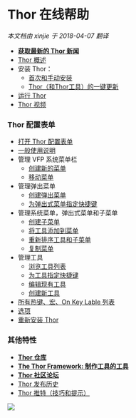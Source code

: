 ﻿Thor 在线帮助
===
_本文档由 xinjie 于 2018-04-07 翻译_

* [**获取最新的 Thor 新闻**](Thor_news.md)
*   [Thor 概述](Thor_overview.md)
*   安装 Thor：
    *   [首次和手动安装](Thor_install.md)
    *   [Thor（和Thor工具）的一键更新](Thor_one-click_update.md)
*   [运行 Thor](Thor_running.md)
*   [Thor 视频](Thor_videos.md)

### **Thor 配置表单**

*   [打开 Thor 配置表单](Thor_open_form.md)
*   [一般使用说明](Thor_form_usage_notes.md)
*   管理 VFP 系统菜单栏
    *   [创建新的菜单](Thor_create_menu_pad.md)
    *   [移动菜单](Thor_moving_menu_pads.md)
*   管理弹出菜单
    *   [创建弹出菜单](Thor_create_popup_menu.md)
    *   [为弹出式菜单指定快捷键](Thor_assign_tool_hot_keys.md)
*   管理系统菜单，弹出式菜单和子菜单
    *   [创建子菜单](Thor_creating_sub-menus.md)
    *   [将工具添加到菜单](Thor_Adding_tools_to_menus.md)
    *   [重新排序工具和子菜单](Thor_re-ordering%20tools.md)
    *   [复制菜单](Thor_duplicating_menus.md)
*   管理工具
    *   [浏览工具列表](Thor_browsing_tools.md)
    *   [为工具指定快捷键](Thor_assign_tool_hot_keys.md)
    *   [编辑现有工具](Thor_editing_existing_tools.md)
    *   [创建新工具](Thor_creating_new_tools.md)
*   [所有热键、宏、On Key Lable 列表](Thor_hot_key_list.md)
*   [选项](Thor_options.md)
*   [重新安装 Thor](Thor_reinstall.md)

### **其他特性**

*   [**Thor 仓库**](Thor_repository.md)
*   [**The Thor Framework: 制作工具的工具**](Thor_tools_making_tools.md)
*   [**Thor 社区论坛**](http://groups.google.com/group/FoxProThor)   
* [Thor 发布历史](Thor.md)
* [Thor 推特（技巧和提示）](TWEeTs.md)
 

![](Images/Thor_help_thor_form_initial.png)

